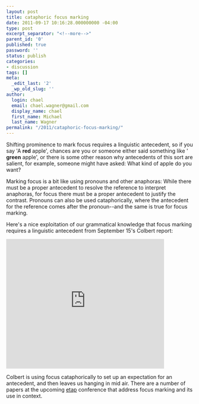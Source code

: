 ```yaml
---
layout: post
title: cataphoric focus marking
date: 2011-09-17 10:16:28.000000000 -04:00
type: post
excerpt_separator: "<!--more-->"
parent_id: '0'
published: true
password: ''
status: publish
categories:
- discussion
tags: []
meta:
  _edit_last: '2'
  _wp_old_slug: ''
author:
  login: chael
  email: chael.wagner@gmail.com
  display_name: chael
  first_name: Michael
  last_name: Wagner
permalink: "/2011/cataphoric-focus-marking/"
---
```

Shifting prominence to mark focus requires a linguistic antecedent, so if you say 'A **red** apple', chances are you or someone either said something like ' **green** apple', or there is some other reason why antecedents of this sort are salient, for example, someone might have asked: What kind of apple do you want?

Marking focus is a bit like using pronouns and other anaphoras: While there must be a proper antecedent to resolve the reference to interpret anaphoras, for focus there must be a proper antecedent to justify the contrast. Pronouns can also be used cataphorically, where the antecedent for the reference comes after the pronoun--and the same is true for focus marking.

Here's a nice exploitation of our grammatical knowledge that focus marking requires a linguistic antecedent from September 15's Colbert report:

<iframe width="425" height="349" src="http://www.youtube.com/embed/XqSwNQnQIPI?hl=en&amp;fs=1" frameborder="0" allowfullscreen></iframe>

Colbert is using focus cataphorically to set up an expectation for an antecedent, and then leaves us hanging in mid air. There are a number of papers at the upcoming [etap](http://prosodylab.org/etap) conference that address focus marking and its use in context.

